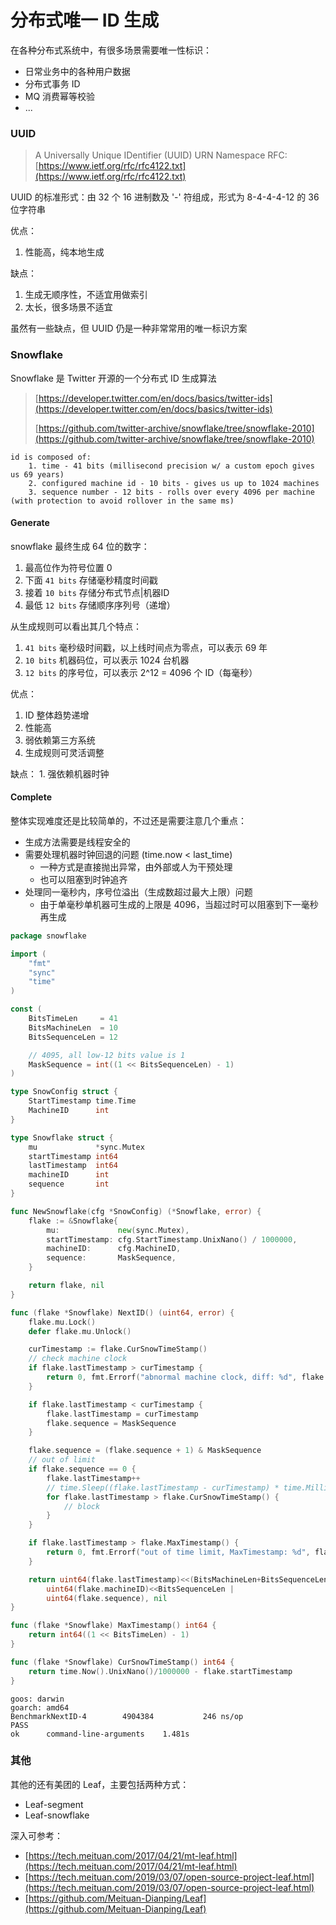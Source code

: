 # 分布式唯一 ID 生成

在各种分布式系统中，有很多场景需要唯一性标识：

* 日常业务中的各种用户数据
* 分布式事务 ID
* MQ 消费幂等校验
* ...

### UUID

> A Universally Unique IDentifier \(UUID\) URN Namespace RFC: [https://www.ietf.org/rfc/rfc4122.txt](https://www.ietf.org/rfc/rfc4122.txt)

UUID 的标准形式：由 32 个 16 进制数及 '-' 符组成，形式为 8-4-4-4-12 的 36 位字符串

优点： 

1. 性能高，纯本地生成

缺点： 

1. 生成无顺序性，不适宜用做索引 
2. 太长，很多场景不适宜

虽然有一些缺点，但 UUID 仍是一种非常常用的唯一标识方案

### Snowflake

Snowflake 是 Twitter 开源的一个分布式 ID 生成算法

> [https://developer.twitter.com/en/docs/basics/twitter-ids](https://developer.twitter.com/en/docs/basics/twitter-ids) 
>
> [https://github.com/twitter-archive/snowflake/tree/snowflake-2010](https://github.com/twitter-archive/snowflake/tree/snowflake-2010)

```text
id is composed of:
    1. time - 41 bits (millisecond precision w/ a custom epoch gives us 69 years)
    2. configured machine id - 10 bits - gives us up to 1024 machines
    3. sequence number - 12 bits - rolls over every 4096 per machine (with protection to avoid rollover in the same ms)
```

#### Generate

snowflake 最终生成 64 位的数字：

1. 最高位作为符号位置 0 
2. 下面 `41 bits` 存储毫秒精度时间戳 
3. 接着 `10 bits` 存储分布式节点\|机器ID 
4. 最低 `12 bits` 存储顺序序列号（递增）

从生成规则可以看出其几个特点： 

1. `41 bits` 毫秒级时间戳，以上线时间点为零点，可以表示 69 年 
2. `10 bits` 机器码位，可以表示 1024 台机器 
3. `12 bits` 的序号位，可以表示 2^12 = 4096 个 ID（每毫秒）

优点： 

1. ID 整体趋势递增 
2. 性能高 
3. 弱依赖第三方系统 
4. 生成规则可灵活调整

缺点： 1. 强依赖机器时钟

#### Complete

整体实现难度还是比较简单的，不过还是需要注意几个重点：

* 生成方法需要是线程安全的
* 需要处理机器时钟回退的问题 \(time.now &lt; last\_time\)
  * 一种方式是直接抛出异常，由外部或人为干预处理
  * 也可以阻塞到时钟追齐
* 处理同一毫秒内，序号位溢出（生成数超过最大上限）问题
  * 由于单毫秒单机器可生成的上限是 4096，当超过时可以阻塞到下一毫秒再生成

```go
package snowflake

import (
    "fmt"
    "sync"
    "time"
)

const (
    BitsTimeLen     = 41
    BitsMachineLen  = 10
    BitsSequenceLen = 12

    // 4095, all low-12 bits value is 1
    MaskSequence = int((1 << BitsSequenceLen) - 1)
)

type SnowConfig struct {
    StartTimestamp time.Time
    MachineID      int
}

type Snowflake struct {
    mu             *sync.Mutex
    startTimestamp int64
    lastTimestamp  int64
    machineID      int
    sequence       int
}

func NewSnowflake(cfg *SnowConfig) (*Snowflake, error) {
    flake := &Snowflake{
        mu:             new(sync.Mutex),
        startTimestamp: cfg.StartTimestamp.UnixNano() / 1000000,
        machineID:      cfg.MachineID,
        sequence:       MaskSequence,
    }

    return flake, nil
}

func (flake *Snowflake) NextID() (uint64, error) {
    flake.mu.Lock()
    defer flake.mu.Unlock()

    curTimestamp := flake.CurSnowTimeStamp()
    // check machine clock
    if flake.lastTimestamp > curTimestamp {
        return 0, fmt.Errorf("abnormal machine clock, diff: %d", flake.lastTimestamp-curTimestamp)
    }

    if flake.lastTimestamp < curTimestamp {
        flake.lastTimestamp = curTimestamp
        flake.sequence = MaskSequence
    }

    flake.sequence = (flake.sequence + 1) & MaskSequence
    // out of limit
    if flake.sequence == 0 {
        flake.lastTimestamp++
        // time.Sleep((flake.lastTimestamp - curTimestamp) * time.Millisecond)
        for flake.lastTimestamp > flake.CurSnowTimeStamp() {
            // block
        }
    }

    if flake.lastTimestamp > flake.MaxTimestamp() {
        return 0, fmt.Errorf("out of time limit, MaxTimestamp: %d", flake.MaxTimestamp())
    }

    return uint64(flake.lastTimestamp)<<(BitsMachineLen+BitsSequenceLen) |
        uint64(flake.machineID)<<BitsSequenceLen |
        uint64(flake.sequence), nil
}

func (flake *Snowflake) MaxTimestamp() int64 {
    return int64((1 << BitsTimeLen) - 1)
}

func (flake *Snowflake) CurSnowTimeStamp() int64 {
    return time.Now().UnixNano()/1000000 - flake.startTimestamp
}
```

```text
goos: darwin
goarch: amd64
BenchmarkNextID-4        4904384           246 ns/op
PASS
ok      command-line-arguments    1.481s
```

### 其他

其他的还有美团的 Leaf，主要包括两种方式：

* Leaf-segment
* Leaf-snowflake

深入可参考：

* [https://tech.meituan.com/2017/04/21/mt-leaf.html](https://tech.meituan.com/2017/04/21/mt-leaf.html)
* [https://tech.meituan.com/2019/03/07/open-source-project-leaf.html](https://tech.meituan.com/2019/03/07/open-source-project-leaf.html)
* [https://github.com/Meituan-Dianping/Leaf](https://github.com/Meituan-Dianping/Leaf)

